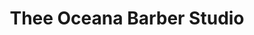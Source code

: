---
title: "Thee Oceana Barber Studio"
url: /virginia-beach/thee-oceana-barber-studio/
shop: hairdresser
---